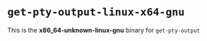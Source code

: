 # `get-pty-output-linux-x64-gnu`

This is the **x86_64-unknown-linux-gnu** binary for `get-pty-output`
